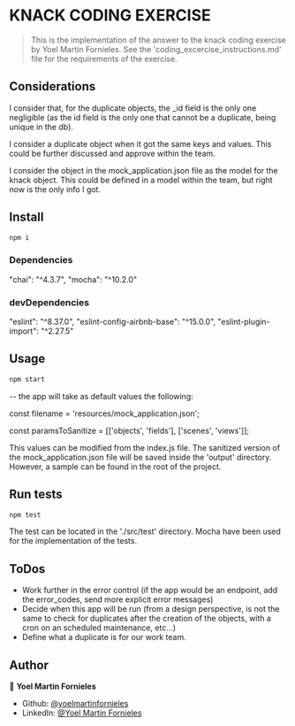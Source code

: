 # KNACK CODING EXERCISE

> This is the implementation of the answer to the knack coding exercise by Yoel Martin Fornieles.
> See the 'coding_excercise_instructions.md' file for the requirements of the exercise.

## Considerations

I consider that, for the duplicate objects, the _id field is the only one negligible (as the id field is the only one that cannot be a duplicate, being unique in the db).

I consider a duplicate object when it got the same keys and values. This could be further discussed and approve within the team.

I consider the object in the mock_application.json file as the model for the knack object. This could be defined in a model within the team, but right now is the only info I got.

## Install

```sh
npm i
```

### Dependencies
  "chai": "^4.3.7",
  "mocha": "^10.2.0"

### devDependencies

  "eslint": "^8.37.0",
  "eslint-config-airbnb-base": "^15.0.0",
  "eslint-plugin-import": "^2.27.5"

## Usage

```sh
npm start
```

-- the app will take as default values the following:

const filename = 'resources/mock_application.json';

const paramsToSanitize = [['objects', 'fields'], ['scenes', 'views']];

This values can be modified from the index.js file.
The sanitized version of the mock_application.json file will be saved inside the 'output' directory. However, a sample can be found in the root of the project.

## Run tests

```sh
npm test
```

The test can be located in the './src/test' directory.
Mocha have been used for the implementation of the tests.

## ToDos

- Work further in the error control (if the app would be an endpoint, add the error_codes, send more explicit error messages)
- Decide when this app will be run (from a design perspective, is not the same to check for duplicates after the creation of the objects, with a cron on an scheduled maintenance, etc...)
- Define what a duplicate is for our work team.

## Author

👤 **Yoel Martin Fornieles**

- Github: [@yoelmartinfornieles](https://github.com/yoelmartinfornieles)
- LinkedIn: [@Yoel Martin Fornieles](https://www.linkedin.com/in/yoel-martin/)
